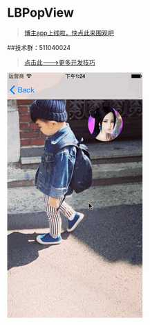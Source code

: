 # LBPopView

> [博主app上线啦，快点此来围观吧](https://itunes.apple.com/us/app/it-blog-zi-xueios-kai-fa-jin/id1067787090?l=zh&ls=1&mt=8)<br>

##技术群：511040024


> [点击此--->更多开发技巧](http://allluckly.cf/) <br>



![(LBPopView)](https://github.com/AllLuckly/LBPopView/blob/master/123.gif?raw=true)
